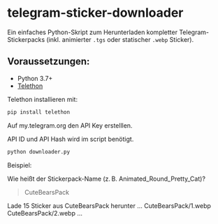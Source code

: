 # telegram-sticker-downloader

Ein einfaches Python-Skript zum Herunterladen kompletter Telegram-Stickerpacks (inkl. animierter `.tgs` oder statischer `.webp` Sticker).

## Voraussetzungen:

- Python 3.7+
- [Telethon](https://github.com/LonamiWebs/Telethon)

Telethon installieren mit:

```bash
pip install telethon
```

Auf my.telegram.org den API Key erstelllen.

API ID und  API Hash wird im script benötigt.


```bash
python downloader.py
```

Beispiel:

Wie heißt der Stickerpack-Name (z. B. Animated_Round_Pretty_Cat)?
> CuteBearsPack

Lade 15 Sticker aus CuteBearsPack herunter ...
 CuteBearsPack/1.webp
 CuteBearsPack/2.webp
 ...
